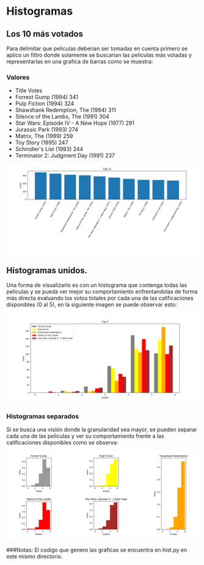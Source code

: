 # Histogramas


## Los 10 más votados

Para delimitar que peliculas deberian ser tomadas en cuenta primero se aplico un filtro donde solamente se buscarian las peliculas más votadas y representarlas en una grafica de barras como se muestra:

### Valores
* Title  									Votes
* Forrest Gump (1994)    					 341
* Pulp Fiction (1994)    					 324
* Shawshank Redemption, The (1994)    		 311
* Silence of the Lambs, The (1991)    		 304
* Star Wars: Episode IV - A New Hope (1977)  291
* Jurassic Park (1993)    					 274
* Matrix, The (1999)    					 259
* Toy Story (1995)    						 247
* Schindler's List (1993)    				 244
* Terminator 2: Judgment Day (1991)    		 237


![alt text](https://github.com/drefk99/pythonClass/blob/master/histogram/best_10.png)

## Histogramas unidos.

Una forma de visualizarlo es con un histograma que contenga todas las peliculas y se pueda ver mejor su comportamiento enfrentandolas de forma más directa evaluando los votos totales por cada una de las calificaciones disponibles (0 al 5), en la siguiente imagen se puede observar esto:

![alt text](https://github.com/drefk99/pythonClass/blob/master/histogram/united_graphs.png)

### Histogramas separados

Si se busca una visión donde la granularidad sea mayor, se pueden separar cada una de las peliculas y ver su comportamiento frente a las calificaciones disponibles como se observa:

![alt text](https://github.com/drefk99/pythonClass/blob/master/histogram/separate_hist.png)

###Notas:
El codigo que genero las graficas se encuentra en hist.py en este mismo directorio.	
